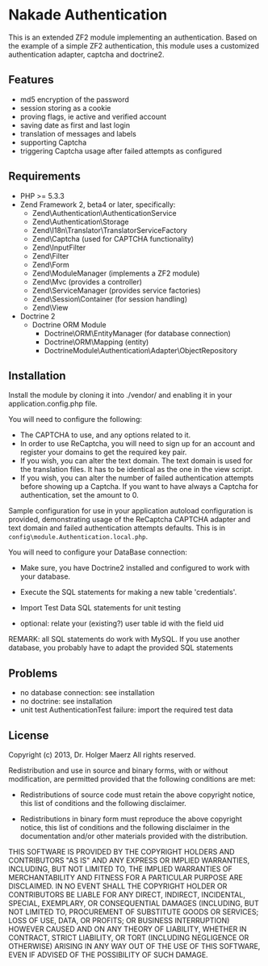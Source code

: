 Nakade Authentication
====

This is an extended ZF2 module implementing an authentication. 
Based on the example of a simple ZF2 authentication, this module uses 
a customized authentication adapter, captcha and doctrine2.

Features 
----

* md5 encryption of the password
* session storing as a cookie 
* proving flags, ie active and verified account
* saving date as first and last login
* translation of messages and labels
* supporting Captcha
* triggering Captcha usage after failed attempts as configured 


Requirements
----

* PHP >= 5.3.3
* Zend Framework 2, beta4 or later, specifically:
    * Zend\Authentication\AuthenticationService
    * Zend\Authentication\Storage
    * Zend\I18n\Translator\TranslatorServiceFactory 
    * Zend\Captcha (used for CAPTCHA functionality)
    * Zend\InputFilter 
    * Zend\Filter
    * Zend\Form
    * Zend\ModuleManager (implements a ZF2 module)
    * Zend\Mvc (provides a controller)
    * Zend\ServiceManager (provides service factories)
    * Zend\Session\Container (for session handling)
    * Zend\View
* Doctrine 2
    * Doctrine ORM Module 
        * Doctrine\ORM\EntityManager (for database connection) 
        * Doctrine\ORM\Mapping (entity) 
        * DoctrineModule\Authentication\Adapter\ObjectRepository

Installation
----

Install the module by cloning it into ./vendor/ and enabling it in your
application.config.php file.

You will need to configure the following:

* The CAPTCHA to use, and any options related to it.
* In order to use ReCaptcha, you will need to sign up for an account and register
your domains to get the required key pair.
* If you wish, you can alter the text domain. The text domain is used for the 
translation files. It has to be identical as the one in the view script.  
* If you wish, you can alter the number of failed authentication attempts before 
showing up a Captcha. If you want to have always a Captcha for authentication, 
set the amount to 0. 

Sample configuration for use in your application autoload configuration is
provided, demonstrating usage of the ReCaptcha CAPTCHA adapter and text domain
and failed authentication attempts defaults. This is in
`config\module.Authentication.local.php`.


You will need to configure your DataBase connection:

* Make sure, you have Doctrine2 installed and configured to work with your database.
* Execute the SQL statements for making a new table 'credentials'.
* Import Test Data SQL statements for unit testing

* optional: relate your (existing?) user table id with the field uid

REMARK: all SQL statements do work with MySQL. If you use another database, you
probably have to adapt the provided SQL statements  


Problems
----

* no database connection: see installation 
* no doctrine: see installation 
* unit test AuthenticationTest failure: import the required test data 


License
----

Copyright (c) 2013, Dr. Holger Maerz
All rights reserved.

Redistribution and use in source and binary forms, with or without modification,
are permitted provided that the following conditions are met:

* Redistributions of source code must retain the above copyright notice, this
  list of conditions and the following disclaimer.

* Redistributions in binary form must reproduce the above copyright notice, this
  list of conditions and the following disclaimer in the documentation and/or
  other materials provided with the distribution.

THIS SOFTWARE IS PROVIDED BY THE COPYRIGHT HOLDERS AND CONTRIBUTORS "AS IS" AND
ANY EXPRESS OR IMPLIED WARRANTIES, INCLUDING, BUT NOT LIMITED TO, THE IMPLIED
WARRANTIES OF MERCHANTABILITY AND FITNESS FOR A PARTICULAR PURPOSE ARE
DISCLAIMED. IN NO EVENT SHALL THE COPYRIGHT HOLDER OR CONTRIBUTORS BE LIABLE FOR
ANY DIRECT, INDIRECT, INCIDENTAL, SPECIAL, EXEMPLARY, OR CONSEQUENTIAL DAMAGES
(INCLUDING, BUT NOT LIMITED TO, PROCUREMENT OF SUBSTITUTE GOODS OR SERVICES;
LOSS OF USE, DATA, OR PROFITS; OR BUSINESS INTERRUPTION) HOWEVER CAUSED AND ON
ANY THEORY OF LIABILITY, WHETHER IN CONTRACT, STRICT LIABILITY, OR TORT
(INCLUDING NEGLIGENCE OR OTHERWISE) ARISING IN ANY WAY OUT OF THE USE OF THIS
SOFTWARE, EVEN IF ADVISED OF THE POSSIBILITY OF SUCH DAMAGE.
